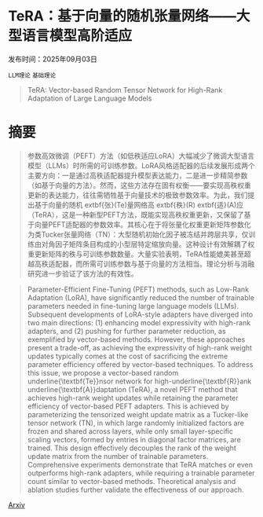 # TeRA：基于向量的随机张量网络——大型语言模型高阶适应

发布时间：2025年09月03日

`LLM理论` `基础理论`

> TeRA: Vector-based Random Tensor Network for High-Rank Adaptation of Large Language Models

# 摘要

> 参数高效微调（PEFT）方法（如低秩适应LoRA）大幅减少了微调大型语言模型（LLMs）时所需的可训练参数。LoRA风格适配器的后续发展形成两个主要方向：一是通过高秩适配器提升模型表达能力，二是进一步精简参数（如基于向量的方法）。然而，这些方法存在固有权衡——要实现高秩权重更新的表达能力，往往需牺牲基于向量技术的极致参数效率。为此，我们提出基于向量的随机	extbf{张}(Te)量网络高	extbf{秩}(R)	extbf{适}(A)应（TeRA），这是一种新型PEFT方法，既能实现高秩权重更新，又保留了基于向量PEFT适配器的参数效率。其核心在于将张量化权重更新矩阵参数化为类Tucker张量网络（TN）：大型随机初始化因子被冻结并跨层共享，仅训练由对角因子矩阵条目构成的小型层特定缩放向量。这种设计有效解耦了权重更新矩阵的秩与可训练参数数量。大量实验表明，TeRA性能媲美甚至超越高秩适配器，而所需可训练参数与基于向量的方法相当。理论分析与消融研究进一步验证了该方法的有效性。

> Parameter-Efficient Fine-Tuning (PEFT) methods, such as Low-Rank Adaptation (LoRA), have significantly reduced the number of trainable parameters needed in fine-tuning large language models (LLMs). Subsequent developments of LoRA-style adapters have diverged into two main directions: (1) enhancing model expressivity with high-rank adapters, and (2) pushing for further parameter reduction, as exemplified by vector-based methods. However, these approaches present a trade-off, as achieving the expressivity of high-rank weight updates typically comes at the cost of sacrificing the extreme parameter efficiency offered by vector-based techniques. To address this issue, we propose a vector-based random underline{\textbf{Te}}nsor network for high-underline{\textbf{R}}ank underline{\textbf{A}}daptation (TeRA), a novel PEFT method that achieves high-rank weight updates while retaining the parameter efficiency of vector-based PEFT adapters. This is achieved by parameterizing the tensorized weight update matrix as a Tucker-like tensor network (TN), in which large randomly initialized factors are frozen and shared across layers, while only small layer-specific scaling vectors, formed by entries in diagonal factor matrices, are trained. This design effectively decouples the rank of the weight update matrix from the number of trainable parameters. Comprehensive experiments demonstrate that TeRA matches or even outperforms high-rank adapters, while requiring a trainable parameter count similar to vector-based methods. Theoretical analysis and ablation studies further validate the effectiveness of our approach.

[Arxiv](https://arxiv.org/abs/2509.03234)